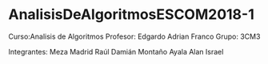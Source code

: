 # AnalisisDeAlgoritmosESCOM2018-1

Curso:Analisis de Algoritmos
Profesor: Edgardo Adrian Franco
Grupo: 3CM3

Integrantes:
Meza Madrid Raúl Damián
Montaño Ayala Alan Israel

